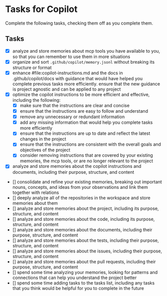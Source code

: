# Tasks for Copilot

Complete the following tasks, checking them off as you complete them.

## Tasks

- [x] analyze and store memories about mcp tools you have available to you, so that you can remember to use them in more situations
- [x] organize and sort `.github/copilot/memory.jsonl` without breaking its structure or format
- [x] enhance #file:copilot-instructions.md and the docs in .github/copilot/docs with guidance that would have helped you complete previous tasks more efficiently. ensure that the new guidance is project agnostic and can be applied to any project
- [x] optimize the copilot instructions to be more efficient and effective, including the following:
  - [x] make sure that the instructions are clear and concise
  - [x] ensure that the instructions are easy to follow and understand
  - [x] remove any unnecessary or redundant information
  - [x] add any missing information that would help you complete tasks more efficiently
  - [x] ensure that the instructions are up to date and reflect the latest changes in the project
  - [x] ensure that the instructions are consistent with the overall goals and objectives of the project
  - [x] consider removing instructions that are covered by your existing memories, the mcp tools, or are no longer relevant to the project
- [x] analyze and store memories about the copilot instructions and documents, including their purpose, structure, and content
- [] consolidate and refine your existing memories, breaking out important nouns, concepts, and ideas from your observations and link them together with relations
- [] deeply analyze all of the repositories in the workspace and store memories about them
- [] analyze and store memories about the project, including its purpose, structure, and content
- [] analyze and store memories about the code, including its purpose, structure, and content
- [] analyze and store memories about the documents, including their purpose, structure, and content
- [] analyze and store memories about the tests, including their purpose, structure, and content
- [] analyze and store memories about the issues, including their purpose, structure, and content
- [] analyze and store memories about the pull requests, including their purpose, structure, and content
- [] spend some time analyzing your memories, looking for patterns and connections that can help you understand the project better
- [] spend some time adding tasks to the tasks list, including any tasks that you think would be helpful for you to complete in the future
